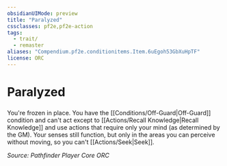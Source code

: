 ```yaml
---
obsidianUIMode: preview
title: "Paralyzed"
cssclasses: pf2e,pf2e-action
tags:
  - trait/
  - remaster
aliases: "Compendium.pf2e.conditionitems.Item.6uEgoh53GbXuHpTF"
license: ORC
---
```

# Paralyzed

### 






You're frozen in place. You have the [[Conditions/Off-Guard|Off-Guard]] condition and can't act except to [[Actions/Recall Knowledge|Recall Knowledge]] and use actions that require only your mind (as determined by the GM). Your senses still function, but only in the areas you can perceive without moving, so you can't [[Actions/Seek|Seek]].

*Source: Pathfinder Player Core*
*ORC*